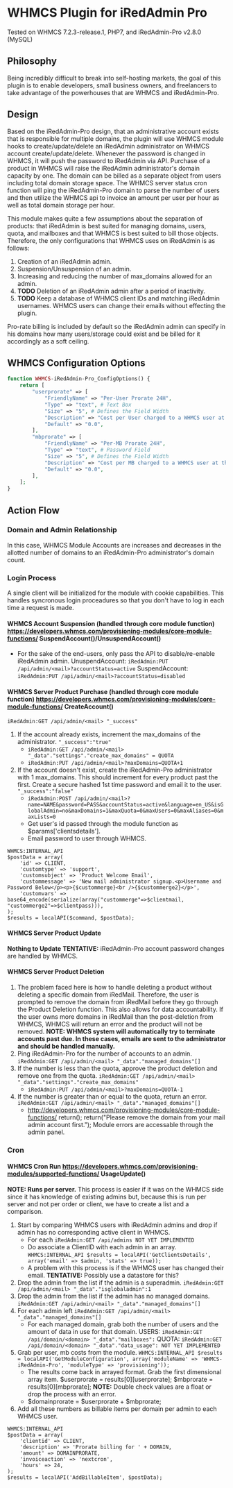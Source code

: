 # WHMCS Plugin for iRedAdmin Pro
Tested on WHMCS 7.2.3-release.1, PHP7, and iRedAdmin-Pro v2.8.0 (MySQL)

## Philosophy
Being incredibly difficult to break into self-hosting markets, the goal of this plugin is to enable developers, small business owners, and freelancers to take advantage of the powerhouses that are WHMCS and iRedAdmin-Pro.

## Design
Based on the iRedAdmin-Pro design, that an administrative account exists that is responsible for multiple domains, the plugin will use WHMCS module hooks to create/update/delete an iRedAdmin administrator on WHMCS account create/update/delete. Whenever the password is changed in WHMCS, it will push the password to iRedAdmin via API.
Purchase of a product in WHMCS will raise the iRedAdmin administrator's domain capacity by one. The domain can be billed as a separate object from users including total domain storage space.
The WHMCS server status cron function will ping the iRedAdmin-Pro domain to parse the number of users and then utilize the WHMCS api to invoice an amount per user per hour as well as total domain storage per hour.

This module makes quite a few assumptions about the separation of products: that iRedAdmin is best suited for managing domains, users, quota, and mailboxes and that WHMCS is best suited to bill those objects. Therefore, the only configurations that WHMCS uses on iRedAdmin is as follows:
1) Creation of an iRedAdmin admin.
2) Suspension/Unsuspension of an admin.
3) Increasing and reducing the number of max_domains allowed for an admin.
4) **TODO** Deletion of an iRedAdmin admin after a period of inactivity.
5) **TODO** Keep a database of WHMCS client IDs and matching iRedAdmin usernames. WHMCS users can change their emails without effecting the plugin.

Pro-rate billing is included by default so the iRedAdmin admin can specify in his domains how many users/storage could exist and be billed for it accordingly as a soft ceiling.

## WHMCS Configuration Options
```php
function WHMCS-iRedAdmin-Pro_ConfigOptions() {
    return [
        "userprorate" => [
            "FriendlyName" => "Per-User Prorate 24H",
            "Type" => "text", # Text Box
            "Size" => "5", # Defines the Field Width
            "Description" => "Cost per User charged to a WHMCS user at the end of every 24H period.",
            "Default" => "0.0",
        ],
        "mbprorate" => [
            "FriendlyName" => "Per-MB Prorate 24H",
            "Type" => "text", # Password Field
            "Size" => "5", # Defines the Field Width
            "Description" => "Cost per MB charged to a WHMCS user at the end of every 24H period.",
            "Default" => "0.0",
        ],
    ];
}
```

## Action Flow
### Domain and Admin Relationship
In this case, WHMCS Module Accounts are increases and decreases in the allotted number of domains to an iRedAdmin-Pro administrator's domain count.

### Login Process
A single client will be initialized for the module with cookie capabilities. This handles syncronous login proceadures so that you don't have to log in each time a request is made.

#### WHMCS Account Suspension (handled through core module function) https://developers.whmcs.com/provisioning-modules/core-module-functions/ SuspendAccount()/UnsuspendAccount()
* For the sake of the end-users, only pass the API to disable/re-enable iRedAdmin admin.
UnuspendAccount: `iRedAdmin:PUT /api/admin/<mail>?accountStatus=active`
SuspendAccount: `iRedAdmin:PUT /api/admin/<mail>?accountStatus=disabled`

#### WHMCS Server Product Purchase (handled through core module function) https://developers.whmcs.com/provisioning-modules/core-module-functions/ CreateAccount()
`iRedAdmin:GET /api/admin/<mail> "_success"`
1. If the account already exists, increment the max_domains of the administrator. `"_success":"true"`
    * `iRedAdmin:GET /api/admin/<mail> "_data"."settings"."create_max_domains" = QUOTA`
    * `iRedAdmin:PUT /api/admin/<mail>?maxDomains=QUOTA+1`
2. If the account doesn't exist, create the iRedAdmin-Pro administrator with 1 max_domains. This should increment for every product past the first. Create a secure hashed 1st time password and email it to the user. `"_success":"false"`
    * `iRedAdmin:POST /api/admin/<mail>?name=NAME&password=PASS&accountStatus=active&language=en_US&isGlobalAdmin=no&maxDomains=1&maxQuota=0&maxUsers=0&maxAliases=0&maxLists=0`
    * Get user's id passed through the module function as $params['clientsdetails'].
    * Email password to user through WHMCS.
```
WHMCS:INTERNAL_API 
$postData = array(
    'id' => CLIENT,
    'customtype' => 'support',
    'customsubject' => 'Product Welcome Email',
    'custommessage' => 'New mail administrator signup.<p>Username and Password Below</p><p>{$custommerge}<br />{$custommerge2}</p>',
    'customvars' => base64_encode(serialize(array("custommerge"=>$clientmail, "custommerge2"=>$clientpass))),
);
$results = localAPI($command, $postData);
```

#### WHMCS Server Product Update
**Nothing to Update**
**TENTATIVE:** iRedAdmin-Pro account password changes are handled by WHMCS.

#### WHMCS Server Product Deletion 
1. The problem faced here is how to handle deleting a product without deleting a specific domain from iRedMail. Therefore, the user is prompted to remove the domain from iRedMail before they go through the Product Deletion function. This also allows for data accountability. If the user owns more domains in iRedMail than the post-deletion from WHMCS, WHMCS will return an error and the product will not be removed. **NOTE: WHMCS system will automatically try to terminate accounts past due. In these cases, emails are sent to the administrator and should be handled manually.**
2. Ping iRedAdmin-Pro for the number of accounts to an admin. `iRedAdmin:GET /api/admin/<mail> "_data"."managed_domains"[]`
3. If the number is less than the quota, approve the product deletion and remove one from the quota. `iRedAdmin:GET /api/admin/<mail> "_data"."settings"."create_max_domains"`
    * `iRedAdmin:PUT /api/admin/<mail>?maxDomains=QUOTA-1`
4. If the number is greater than or equal to the quota, return an error. `iRedAdmin:GET /api/admin/<mail> "_data"."managed_domains"[]`
    * http://developers.whmcs.com/provisioning-modules/core-module-functions/ return();
      return("Please remove the domain from your mail admin account first.");
      Module errors are accessable through the admin panel.

### Cron
#### WHMCS Cron Run https://developers.whmcs.com/provisioning-modules/supported-functions/ UsageUpdate()
**NOTE: Runs per server.**
This process is easier if it was on the WHMCS side since it has knowledge of existing admins but, because this is run per server and not per order or client, we have to create a list and a comparison.
1. Start by comparing WHMCS users with iRedAdmin admins and drop if admin has no corresponding active client in WHMCS.
    * For each `iRedAdmin:GET /api/admins NOT YET IMPLEMENTED`
    * Do associate a ClientID with each admin in an array. `WHMCS:INTERNAL_API $results = localAPI('GetClientsDetails', array('email' => $admin, 'stats' => true));`
    * A problem with this process is if the WHMCS user has changed their email.
    **TENTATIVE:** Possibly use a datastore for this?
2. Drop the admin from the list if the admin is a superadmin. `iRedAdmin:GET /api/admin/<mail> "_data"."isglobaladmin":1`
3. Drop the admin from the list if the admin has no managed domains. `iRedAdmin:GET /api/admin/<mail> "_data"."managed_domains"[]`
4. For each admin left `iRedAdmin:GET /api/admin/<mail> "_data"."managed_domains"[]`
    * For each managed domain, grab both the number of users and the amount of data in use for that domain. 
    USERS: `iRedAdmin:GET /api/domain/<domain> "_data"."mailboxes":`
    QUOTA: `iRedAdmin:GET /api/domain/<domain> "_data"."data_usage": NOT YET IMPLEMENTED`
5. Grab per user, mb costs from the module. `WHMCS:INTERNAL_API $results = localAPI('GetModuleConfiguration', array('moduleName' => 'WHMCS-iRedAdmin-Pro', 'moduleType' => 'provisioning'));`
   * The results come back in arrayed format. Grab the first dimensional array item.
     $userprorate = results[0][userprorate];
     $mbprorate = results[0][mbprorate];
     **NOTE:** Double check values are a float or drop the process with an error.
   * $domainprorate = $userprorate + $mbprorate;
6. Add all these numbers as billable items per domain per admin to each WHMCS user. 
```
WHMCS:INTERNAL_API
$postData = array(
    'clientid' => CLIENT,
    'description' => 'Prorate billing for ' + DOMAIN,
    'amount' => DOMAINPRORATE,
    'invoiceaction' => 'nextcron',
    'hours' => 24,
);
$results = localAPI('AddBillableItem', $postData);
```
